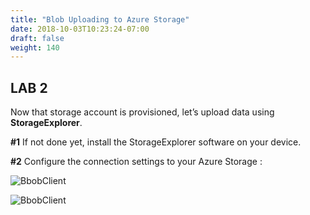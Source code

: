 ```yaml
---
title: "Blob Uploading to Azure Storage"
date: 2018-10-03T10:23:24-07:00
draft: false
weight: 140
---
```


## LAB 2

Now that storage account is provisioned, let’s upload data using **StorageExplorer**.

**#1** If not done yet, install the StorageExplorer software on your device.

**#2** Configure the connection settings to your Azure Storage :

![BbobClient](/images/mfe/AZ_client1.png?classes=border,shadow)

![BbobClient](/images/mfe/AZ_client2.png?classes=border,shadow)
